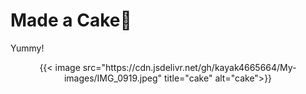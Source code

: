 # Made a Cake🍰


Yummy!

<!--more-->

<div align="center">
{{< image src="https://cdn.jsdelivr.net/gh/kayak4665664/My-images/IMG_0919.jpeg" title="cake" alt="cake">}}
</div>
